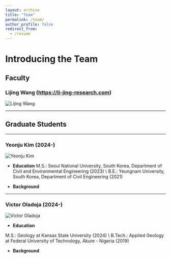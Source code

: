 ```yaml
---
layout: archive
title: "Team"
permalink: /team/
author_profile: false
redirect_from:
  - /resume
---
```


# Introducing the Team

## Faculty

### Lijing Wang (https://li-jing-research.com)
![Lijing Wang]()

---

## Graduate Students 

--- 

### Yeonju Kim (2024-)
![Yeonju Kim]()

- **Education** 
M.S.: Seoul National University, South Korea, Department of Civil and Environmental Engineering (2023) \\ 
B.E.: Yeungnam University, South Korea, Department of Civil Engineering (2021)

- **Background**


---

### Victor Oladoja (2024-)

![Victor Oladoja]()

- **Education** 

M.S.: Geology at Kansas State University (2024) \\ 
B.Tech.: Applied Geology at Federal University of Technology, Akure - Nigeria (2019)


- **Background** 

